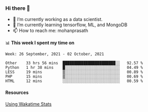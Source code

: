 ### Hi there 👋

- 🔭 I’m currently working as a data scientist.
- 🌱 I’m currently learning tensorflow, ML, and MongoDB
- 📫 How to reach me: mohanprasath

📊 **This week I spent my time on**
<!--START_SECTION:waka-->
```text
Week: 26 September, 2021 - 02 October, 2021

Other    33 hrs 56 mins  ███████████████████████░░   92.57 % 
Python   1 hr 38 mins    █░░░░░░░░░░░░░░░░░░░░░░░░   04.49 % 
LESS     19 mins         ▒░░░░░░░░░░░░░░░░░░░░░░░░   00.89 % 
PHP      15 mins         ▒░░░░░░░░░░░░░░░░░░░░░░░░   00.69 % 
HTML     12 mins         ░░░░░░░░░░░░░░░░░░░░░░░░░   00.59 % 
```
<!--END_SECTION:waka-->

#### Resources
[Using Wakatime Stats](https://github.com/marketplace/actions/waka-readme)
